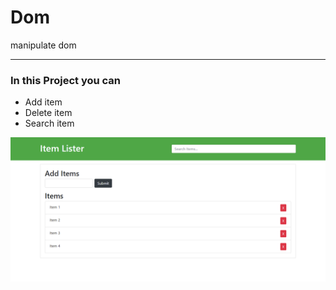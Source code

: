 # Dom
manipulate  dom

____

<h3>In this Project you can</h3>

<ul>
    <li>Add item </li>
    <li>Delete item </li>
    <li>Search item </li>

</ul>

<img src="./dom Project.png">